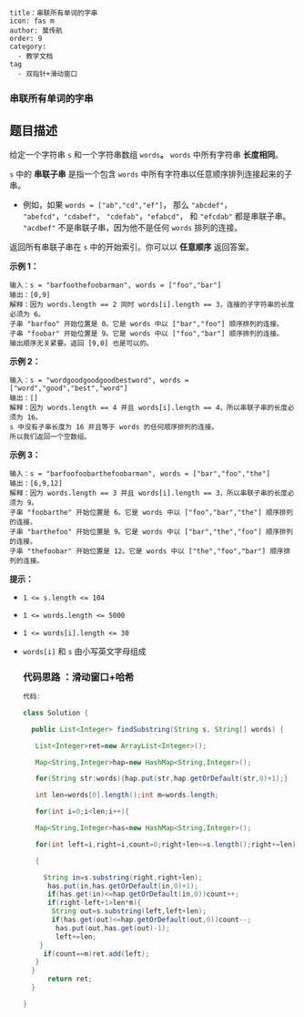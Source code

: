```title: 完全平方数
title：串联所有单词的字串
icon: fas m
author: 莫传航
order: 9
category:
  - 教学文档
tag
  - 双指针+滑动窗口
```

### 串联所有单词的字串

## 题目描述

给定一个字符串 `s` 和一个字符串数组 `words`**。** `words` 中所有字符串 **长度相同**。

 `s` 中的 **串联子串** 是指一个包含 `words` 中所有字符串以任意顺序排列连接起来的子串。

- 例如，如果 `words = ["ab","cd","ef"]`， 那么 `"abcdef"`， `"abefcd"`，`"cdabef"`， `"cdefab"`，`"efabcd"`， 和 `"efcdab"` 都是串联子串。 `"acdbef"` 不是串联子串，因为他不是任何 `words` 排列的连接。

返回所有串联子串在 `s` 中的开始索引。你可以以 **任意顺序** 返回答案。

 

**示例 1：**

```
输入：s = "barfoothefoobarman", words = ["foo","bar"]
输出：[0,9]
解释：因为 words.length == 2 同时 words[i].length == 3，连接的子字符串的长度必须为 6。
子串 "barfoo" 开始位置是 0。它是 words 中以 ["bar","foo"] 顺序排列的连接。
子串 "foobar" 开始位置是 9。它是 words 中以 ["foo","bar"] 顺序排列的连接。
输出顺序无关紧要。返回 [9,0] 也是可以的。
```

**示例 2：**

```
输入：s = "wordgoodgoodgoodbestword", words = ["word","good","best","word"]
输出：[]
解释：因为 words.length == 4 并且 words[i].length == 4，所以串联子串的长度必须为 16。
s 中没有子串长度为 16 并且等于 words 的任何顺序排列的连接。
所以我们返回一个空数组。
```

**示例 3：**

```
输入：s = "barfoofoobarthefoobarman", words = ["bar","foo","the"]
输出：[6,9,12]
解释：因为 words.length == 3 并且 words[i].length == 3，所以串联子串的长度必须为 9。
子串 "foobarthe" 开始位置是 6。它是 words 中以 ["foo","bar","the"] 顺序排列的连接。
子串 "barthefoo" 开始位置是 9。它是 words 中以 ["bar","the","foo"] 顺序排列的连接。
子串 "thefoobar" 开始位置是 12。它是 words 中以 ["the","foo","bar"] 顺序排列的连接。
```

 

**提示：**

- `1 <= s.length <= 104`

- `1 <= words.length <= 5000`

- `1 <= words[i].length <= 30`

- `words[i]` 和 `s` 由小写英文字母组成

  ###  代码思路 ：滑动窗口+哈希

  ```java
  代码:
  
  class Solution {
  
    public List<Integer> findSubstring(String s, String[] words) {
  
     List<Integer>ret=new ArrayList<Integer>();
  
     Map<String,Integer>hap=new HashMap<String,Integer>();
  
     for(String str:words){hap.put(str,hap.getOrDefault(str,0)+1);}
  
     int len=words[0].length();int m=words.length;
  
     for(int i=0;i<len;i++){
  
     Map<String,Integer>has=new HashMap<String,Integer>();
  
     for(int left=i,right=i,count=0;right+len<=s.length();right+=len)
  
     {
  
       String in=s.substring(right,right+len);
        has.put(in,has.getOrDefault(in,0)+1);
        if(has.get(in)<=hap.getOrDefault(in,0))count++;
        if(right-left+1>len*m){
         String out=s.substring(left,left+len);
         if(has.get(out)<=hap.getOrDefault(out,0))count--;
          has.put(out,has.get(out)-1);
          left+=len;
      }
       if(count==m)ret.add(left);
     }
    }
        return ret;
    }
  
  }
  
  ```

  

  

  